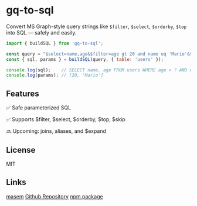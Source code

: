 # gq-to-sql

Convert MS Graph-style query strings like `$filter`, `$select`, `$orderby`, `$top` into SQL — safely and easily.

```js
import { buildSQL } from 'gq-to-sql';

const query = "$select=name,age&$filter=age gt 20 and name eq 'Mario'&$orderby=age desc";
const { sql, params } = buildSQL(query, { table: 'users' });

console.log(sql);    // SELECT name, age FROM users WHERE age > ? AND name = ? ORDER BY age desc
console.log(params); // [20, 'Mario']
```

## Features
✅ Safe parameterized SQL

✅ Supports $filter, $select, $orderby, $top, $skip

🔜 Upcoming: joins, aliases, and $expand

## License
MIT

## Links
[masem](https://masem.at/s/npm)
[Github Repository](https://github.com/masem1899/graphql-to-sql)
[npm package](https://www.npmjs.com/package/gq-to-sql)